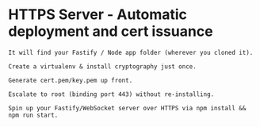 # HTTPS Server - Automatic deployment and cert issuance


    It will find your Fastify / Node app folder (wherever you cloned it).

    Create a virtualenv & install cryptography just once.

    Generate cert.pem/key.pem up front.

    Escalate to root (binding port 443) without re-installing.

    Spin up your Fastify/WebSocket server over HTTPS via npm install && npm run start.

